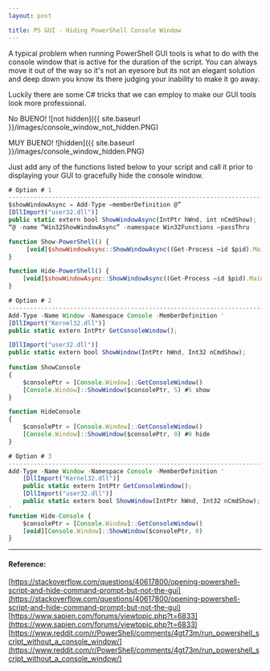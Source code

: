 ```yaml
---
layout: post

title: PS GUI - Hiding PowerShell Console Window
---
```

A typical problem when running PowerShell GUI tools is what to do with the console window that is active for the duration of the script.
You can always move it out of the way so it's not an eyesore but its not an elegant solution and deep down you know its there judging
your inability to make it go away.

Luckily there are some C# tricks that we can employ to make our GUI tools look more professional.

No BUENO!
![not hidden]({{ site.baseurl }}/images/console_window_not_hidden.PNG)

MUY BUENO!
![hidden]({{ site.baseurl }}/images/console_window_hidden.PNG)

Just add any of the functions listed below to your script and call it prior to displaying your GUI to gracefully hide the console window.

```javascript
# Option # 1
-------------------------------------------------------------------------------
$showWindowAsync = Add-Type –memberDefinition @” 
[DllImport("user32.dll")] 
public static extern bool ShowWindowAsync(IntPtr hWnd, int nCmdShow); 
“@ -name “Win32ShowWindowAsync” -namespace Win32Functions –passThru

function Show-PowerShell() { 
     [void]$showWindowAsync::ShowWindowAsync((Get-Process –id $pid).MainWindowHandle, 10) 
}

function Hide-PowerShell() { 
    [void]$showWindowAsync::ShowWindowAsync((Get-Process –id $pid).MainWindowHandle, 2) 
}

# Option # 2
-------------------------------------------------------------------------------
Add-Type -Name Window -Namespace Console -MemberDefinition '
[DllImport("Kernel32.dll")]
public static extern IntPtr GetConsoleWindow();

[DllImport("user32.dll")]
public static extern bool ShowWindow(IntPtr hWnd, Int32 nCmdShow);
'
function ShowConsole
{
    $consolePtr = [Console.Window]::GetConsoleWindow()
    [Console.Window]::ShowWindow($consolePtr, 5) #5 show
}

function HideConsole
{
    $consolePtr = [Console.Window]::GetConsoleWindow()
    [Console.Window]::ShowWindow($consolePtr, 0) #0 hide
}

# Option # 3
-------------------------------------------------------------------------------
Add-Type -Name Window -Namespace Console -MemberDefinition '
    [DllImport("Kernel32.dll")]
    public static extern IntPtr GetConsoleWindow();
    [DllImport("user32.dll")]
    public static extern bool ShowWindow(IntPtr hWnd, Int32 nCmdShow);
'
function Hide-Console {
    $consolePtr = [Console.Window]::GetConsoleWindow()
    [void][Console.Window]::ShowWindow($consolePtr, 0)
}

```
-------------------------------------------------------------------------------

#### Reference:
[https://stackoverflow.com/questions/40617800/opening-powershell-script-and-hide-command-prompt-but-not-the-gui](https://stackoverflow.com/questions/40617800/opening-powershell-script-and-hide-command-prompt-but-not-the-gui)
[https://www.sapien.com/forums/viewtopic.php?t=6833](https://www.sapien.com/forums/viewtopic.php?t=6833)
[https://www.reddit.com/r/PowerShell/comments/4gt73m/run_powershell_script_without_a_console_window/](https://www.reddit.com/r/PowerShell/comments/4gt73m/run_powershell_script_without_a_console_window/)
